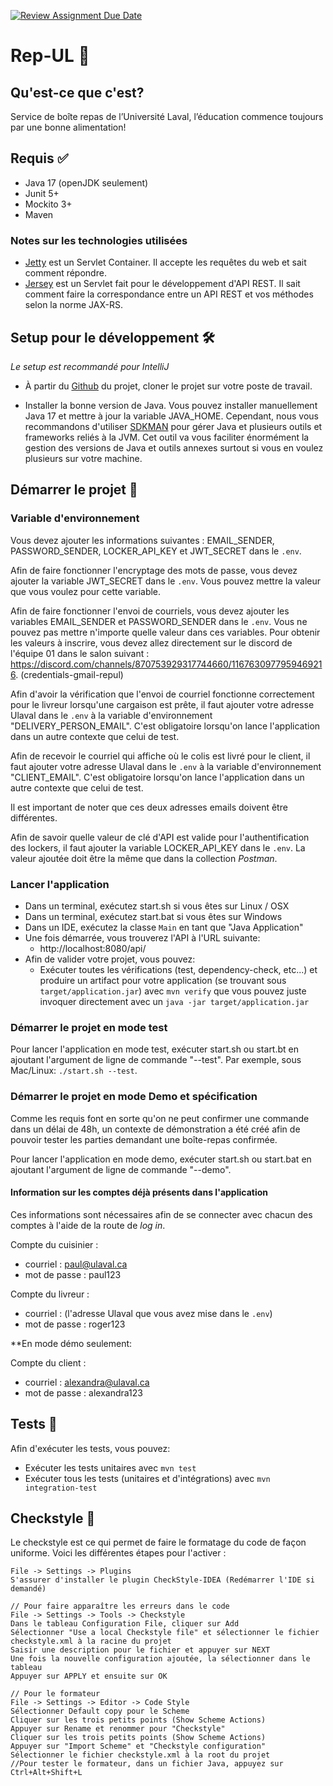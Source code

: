[![Review Assignment Due Date](https://classroom.github.com/assets/deadline-readme-button-24ddc0f5d75046c5622901739e7c5dd533143b0c8e959d652212380cedb1ea36.svg)](https://classroom.github.com/a/E16L_9U-)
# Rep-UL 🥡

## Qu'est-ce que c'est?

Service de boîte repas de l’Université Laval, l’éducation commence toujours par une bonne alimentation!

## Requis ✅

* Java 17 (openJDK seulement)
* Junit 5+
* Mockito 3+
* Maven

### Notes sur les technologies utilisées

* [Jetty](https://www.eclipse.org/jetty/) est un Servlet Container. Il accepte les requêtes du web et sait comment répondre.
* [Jersey](https://jersey.github.io/) est un Servlet fait pour le développement d'API REST. Il sait comment faire la correspondance entre un API REST et vos méthodes selon la norme JAX-RS.

## Setup pour le développement 🛠

_Le setup est recommandé pour IntelliJ_

* À partir du [Github](https://github.com/GLO4003UL/a23-projet-rep-ul-a23-eq-01) du projet, cloner le projet sur votre poste de travail.

* Installer la bonne version de Java. Vous pouvez installer manuellement Java 17 et mettre à jour la variable JAVA_HOME. Cependant, nous vous recommandons d'utiliser
  [SDKMAN](https://sdkman.io/) pour gérer Java et plusieurs outils et frameworks reliés à la JVM. Cet outil va vous faciliter énormément
  la gestion des versions de Java et outils annexes surtout si vous en voulez plusieurs sur votre machine.

## Démarrer le projet 🚀

### Variable d'environnement

Vous devez ajouter les informations suivantes : EMAIL_SENDER, PASSWORD_SENDER, LOCKER_API_KEY et JWT_SECRET dans le `.env`.

Afin de faire fonctionner l'encryptage des mots de passe, vous devez ajouter la variable JWT_SECRET dans le `.env`.
Vous pouvez mettre la valeur que vous voulez pour cette variable.

Afin de faire fonctionner l'envoi de courriels, vous devez ajouter les variables EMAIL_SENDER et PASSWORD_SENDER dans le `.env`.
Vous ne pouvez pas mettre n'importe quelle valeur dans ces variables. Pour obtenir les valeurs à inscrire, vous devez allez directement sur le
discord de l'équipe 01 dans le salon suivant : https://discord.com/channels/870753929317744660/1167630977959469216. (credentials-gmail-repul)

Afin d'avoir la vérification que l'envoi de courriel fonctionne correctement pour le livreur lorsqu'une cargaison est prête, il faut
ajouter votre adresse Ulaval dans le `.env` à la variable d'environnement "DELIVERY_PERSON_EMAIL". C'est obligatoire lorsqu'on lance 
l'application dans un autre contexte que celui de test.

Afin de recevoir le courriel qui affiche où le colis est livré pour le client, il faut
ajouter votre adresse Ulaval dans le `.env` à la variable d'environnement "CLIENT_EMAIL". C'est obligatoire lorsqu'on lance
l'application dans un autre contexte que celui de test.

Il est important de noter que ces deux adresses emails doivent être différentes. 

Afin de savoir quelle valeur de clé d'API est valide pour l'authentification des lockers, il faut ajouter la variable LOCKER_API_KEY
dans le `.env`. La valeur ajoutée doit être la même que dans la collection _Postman_.

### Lancer l'application
* Dans un terminal, exécutez start.sh si vous êtes sur Linux / OSX
* Dans un terminal, exécutez start.bat si vous êtes sur Windows
* Dans un IDE, exécutez la classe `Main` en tant que "Java Application"
* Une fois démarrée, vous trouverez l'API à l'URL suivante:
  * http://localhost:8080/api/
* Afin de valider votre projet, vous pouvez:
  * Exécuter toutes les vérifications (test, dependency-check, etc...) et produire un artifact pour votre application (se trouvant sous
    `target/application.jar`) avec `mvn verify` que vous pouvez juste invoquer directement avec un `java -jar target/application.jar`

### Démarrer le projet en mode test

Pour lancer l'application en mode test, exécuter start.sh ou start.bt en ajoutant l'argument de ligne de commande "--test".
Par exemple, sous Mac/Linux: `./start.sh --test`.

### Démarrer le projet en mode Demo et spécification

Comme les requis font en sorte qu'on ne peut confirmer une commande dans un délai de 48h, un contexte de démonstration a été créé afin
de pouvoir tester les parties demandant une boîte-repas confirmée.

Pour lancer l'application en mode demo, exécuter start.sh ou start.bat en ajoutant l'argument de ligne de commande "--demo".

#### Information sur les comptes déjà présents dans l'application
Ces informations sont nécessaires afin de se connecter avec chacun des comptes à l'aide de la route de _log in_.

Compte du cuisinier :
  - courriel : paul@ulaval.ca
  - mot de passe : paul123

Compte du livreur :
  - courriel : (l'adresse Ulaval que vous avez mise dans le `.env`)
  - mot de passe : roger123

**En mode démo seulement:

Compte du client :
- courriel : alexandra@ulaval.ca
- mot de passe : alexandra123

## Tests 🧪

Afin d'exécuter les tests, vous pouvez:
  * Exécuter les tests unitaires avec `mvn test`
  * Exécuter tous les tests (unitaires et d'intégrations) avec `mvn integration-test`

## Checkstyle 📝

Le checkstyle est ce qui permet de faire le formatage du code de façon uniforme.
Voici les différentes étapes pour l'activer :

```
File -> Settings -> Plugins
S'assurer d'installer le plugin CheckStyle-IDEA (Redémarrer l'IDE si demandé)

// Pour faire apparaître les erreurs dans le code
File -> Settings -> Tools -> Checkstyle
Dans le tableau Configuration File, cliquer sur Add
Sélectionner "Use a local Checkstyle file" et sélectionner le fichier checkstyle.xml à la racine du projet
Saisir une description pour le fichier et appuyer sur NEXT
Une fois la nouvelle configuration ajoutée, la sélectionner dans le tableau
Appuyer sur APPLY et ensuite sur OK

// Pour le formateur
File -> Settings -> Editor -> Code Style
Sélectionner Default copy pour le Scheme
Cliquer sur les trois petits points (Show Scheme Actions)
Appuyer sur Rename et renommer pour "Checkstyle"
Cliquer sur les trois petits points (Show Scheme Actions)
Appuyer sur "Import Scheme" et "Checkstyle configuration"
Sélectionner le fichier checkstyle.xml à la root du projet
//Pour tester le formateur, dans un fichier Java, appuyez sur Ctrl+Alt+Shift+L
```
